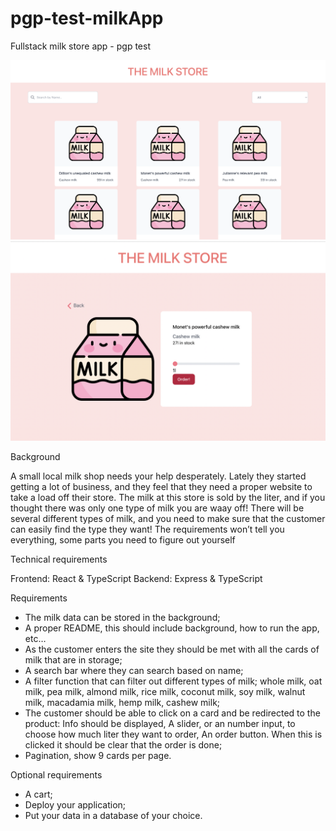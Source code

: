 # pgp-test-milkApp
Fullstack milk store app - pgp test

![Screenshot Landing Page](Screenshot.png)
![Screenshot Product Page](Screenshot1.png)

Background

A small local milk shop needs your help desperately. Lately they started getting a lot of business, and they feel that they need a proper website to take a load off their store. The milk at this store is sold by the liter, and if you thought there was only one type of milk you are waay off! There will be several different types of milk, and you need to make sure that the customer can easily find the type they want! The requirements won’t tell you everything, some parts you need to figure out yourself

Technical requirements

Frontend: React & TypeScript
Backend: Express & TypeScript

Requirements

- The milk data can be stored in the background;
- A proper README, this should include background, how to run the app, etc… 
- As the customer enters the site they should be met with all the cards of milk that are in storage;
- A search bar where they can search based on name;
- A filter function that can filter out different types of milk; whole milk, oat milk, pea milk, almond milk, rice milk, coconut milk, soy milk, walnut milk, macadamia milk, hemp milk, cashew milk;
- The customer should be able to click on a card and be redirected to the product:
Info should be displayed,
A slider, or an number input, to choose how much liter they want to order,
An order button. When this is clicked it should be clear that the order is done;
- Pagination, show 9 cards per page.

Optional requirements

- A cart;
- Deploy your application;
- Put your data in a database of your choice.




